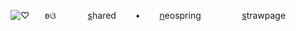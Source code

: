 ![♡](https://i.postimg.cc/8zJCZ6sr/Untitled186-20250724160133.png) 
⠀⠀ʚଓ⠀⠀⠀⠀⠀[s](https://rentry.co/keithxbri)hared⠀⠀⠀•⠀⠀⠀[n](https://neospring.org/soul.)eospring
⠀⠀⠀⠀⠀⠀[s](https://bfc.straw.page/)trawpage
